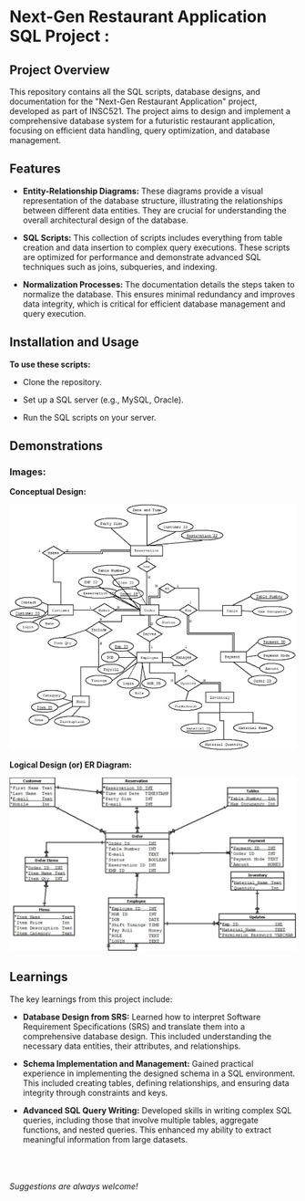 # Next-Gen Restaurant Application SQL Project : #


## Project Overview ##

This repository contains all the SQL scripts, database designs, and documentation for the "Next-Gen Restaurant Application" project, developed as part of INSC521. The project aims to design and implement a comprehensive database system for a futuristic restaurant application, focusing on efficient data handling, query optimization, and database management.

## Features ##

* **Entity-Relationship Diagrams:** These diagrams provide a visual representation of the database structure, illustrating the relationships between different data entities. They are crucial for understanding the overall architectural design of the database.

* **SQL Scripts:** This collection of scripts includes everything from table creation and data insertion to complex query executions. These scripts are optimized for performance and demonstrate advanced SQL techniques such as joins, subqueries, and indexing.

* **Normalization Processes:** The documentation details the steps taken to normalize the database. This ensures minimal redundancy and improves data integrity, which is critical for efficient database management and query execution.


## Installation and Usage ##

**To use these scripts:**

* Clone the repository.

* Set up a SQL server (e.g., MySQL, Oracle).

* Run the SQL scripts on your server.

## Demonstrations ##

### Images: ###

**Conceptual Design:**  

![Conceptual Design](https://github.com/ABHISHEKREDDY62/Next-Gen-Restaurant-App-SQL/blob/main/Designs/Conceptual%20Design.jpeg)




**Logical Design (or) ER Diagram:**  

![Logical Design or ER Diagram](https://github.com/ABHISHEKREDDY62/Next-Gen-Restaurant-App-SQL/blob/main/Designs/ER%20Diagram.jpeg)


## Learnings ##


The key learnings from this project include:

* **Database Design from SRS:** Learned how to interpret Software Requirement Specifications (SRS) and translate them into a comprehensive database design. This included understanding the necessary data entities, their attributes, and relationships.

* **Schema Implementation and Management:** Gained practical experience in implementing the designed schema in a SQL environment. This included creating tables, defining relationships, and ensuring data integrity through constraints and keys.

* **Advanced SQL Query Writing:** Developed skills in writing complex SQL queries, including those that involve multiple tables, aggregate functions, and nested queries. This enhanced my ability to extract meaningful information from large datasets.

<br><br><br>
*Suggestions are always welcome!*
